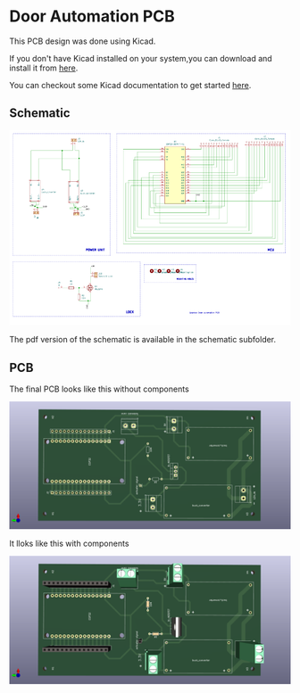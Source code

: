 # Door Automation PCB

This PCB design was done using Kicad.

If you don't have Kicad installed on your system,you can download and install it from [here](https://www.kicad.org/download/).

You can checkout some Kicad documentation to get started [here](https://docs.kicad.org/).

## Schematic

![circuit schematic](./pictures/schematic.png)

The pdf version of the schematic is available in the schematic subfolder.

## PCB

The final PCB looks like this without components

![PCB](./pictures/PCB-no-components.png)

It lloks like this with components

![pcb](./pictures/PCB-components.png)
